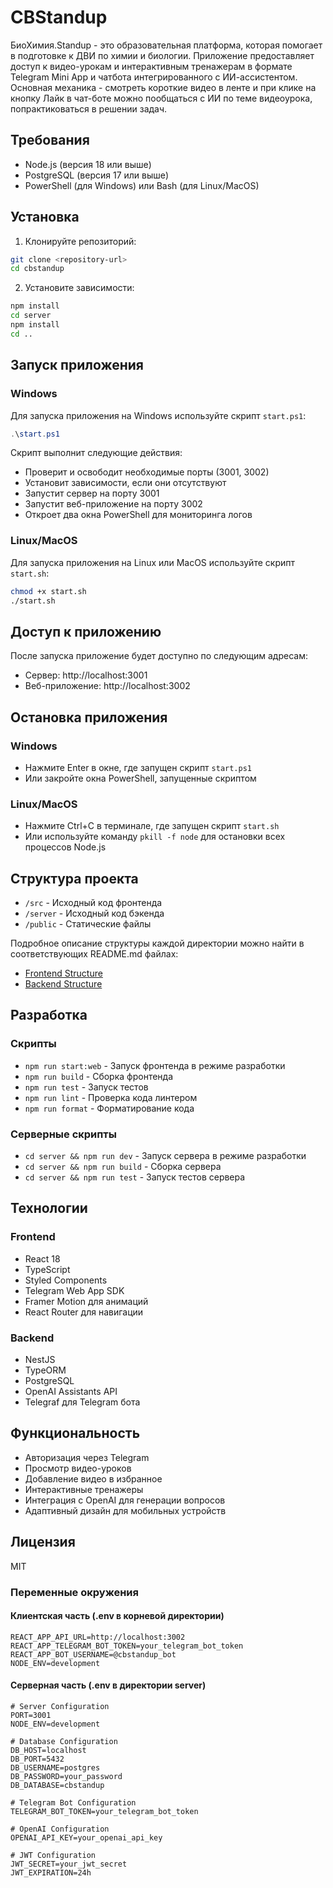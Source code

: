 # CBStandup

БиоХимия.Standup - это образовательная платформа, которая помогает в подготовке к ДВИ по химии и биологии. Приложение предоставляет доступ к видео-урокам и интерактивным тренажерам в формате Telegram Mini App и чатбота интегрированного с ИИ-ассистентом. Основная механика - смотреть короткие видео в ленте и при клике на кнопку Лайк в чат-боте можно пообщаться с ИИ по теме видеоурока, попрактиковаться в решении задач.

## Требования

- Node.js (версия 18 или выше)
- PostgreSQL (версия 17 или выше)
- PowerShell (для Windows) или Bash (для Linux/MacOS)

## Установка

1. Клонируйте репозиторий:
```bash
git clone <repository-url>
cd cbstandup
```

2. Установите зависимости:
```bash
npm install
cd server
npm install
cd ..
```

## Запуск приложения

### Windows

Для запуска приложения на Windows используйте скрипт `start.ps1`:

```powershell
.\start.ps1
```

Скрипт выполнит следующие действия:
- Проверит и освободит необходимые порты (3001, 3002)
- Установит зависимости, если они отсутствуют
- Запустит сервер на порту 3001
- Запустит веб-приложение на порту 3002
- Откроет два окна PowerShell для мониторинга логов

### Linux/MacOS

Для запуска приложения на Linux или MacOS используйте скрипт `start.sh`:

```bash
chmod +x start.sh
./start.sh
```

## Доступ к приложению

После запуска приложение будет доступно по следующим адресам:
- Сервер: http://localhost:3001
- Веб-приложение: http://localhost:3002

## Остановка приложения

### Windows
- Нажмите Enter в окне, где запущен скрипт `start.ps1`
- Или закройте окна PowerShell, запущенные скриптом

### Linux/MacOS
- Нажмите Ctrl+C в терминале, где запущен скрипт `start.sh`
- Или используйте команду `pkill -f node` для остановки всех процессов Node.js

## Структура проекта

- `/src` - Исходный код фронтенда
- `/server` - Исходный код бэкенда
- `/public` - Статические файлы

Подробное описание структуры каждой директории можно найти в соответствующих README.md файлах:
- [Frontend Structure](src/README.md)
- [Backend Structure](server/README.md)

## Разработка

### Скрипты

- `npm run start:web` - Запуск фронтенда в режиме разработки
- `npm run build` - Сборка фронтенда
- `npm run test` - Запуск тестов
- `npm run lint` - Проверка кода линтером
- `npm run format` - Форматирование кода

### Серверные скрипты

- `cd server && npm run dev` - Запуск сервера в режиме разработки
- `cd server && npm run build` - Сборка сервера
- `cd server && npm run test` - Запуск тестов сервера

## Технологии

### Frontend
- React 18
- TypeScript
- Styled Components
- Telegram Web App SDK
- Framer Motion для анимаций
- React Router для навигации

### Backend
- NestJS
- TypeORM
- PostgreSQL
- OpenAI Assistants API
- Telegraf для Telegram бота

## Функциональность

- Авторизация через Telegram
- Просмотр видео-уроков
- Добавление видео в избранное
- Интерактивные тренажеры
- Интеграция с OpenAI для генерации вопросов
- Адаптивный дизайн для мобильных устройств

## Лицензия

MIT 

### Переменные окружения

#### Клиентская часть (.env в корневой директории)
```
REACT_APP_API_URL=http://localhost:3002
REACT_APP_TELEGRAM_BOT_TOKEN=your_telegram_bot_token
REACT_APP_BOT_USERNAME=@cbstandup_bot
NODE_ENV=development
```

#### Серверная часть (.env в директории server)
```
# Server Configuration
PORT=3001
NODE_ENV=development

# Database Configuration
DB_HOST=localhost
DB_PORT=5432
DB_USERNAME=postgres
DB_PASSWORD=your_password
DB_DATABASE=cbstandup

# Telegram Bot Configuration
TELEGRAM_BOT_TOKEN=your_telegram_bot_token

# OpenAI Configuration
OPENAI_API_KEY=your_openai_api_key

# JWT Configuration
JWT_SECRET=your_jwt_secret
JWT_EXPIRATION=24h
``` 